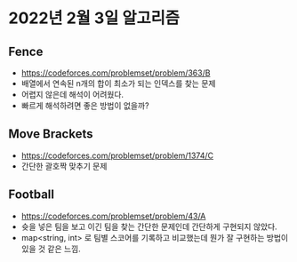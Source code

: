 # 2022년 2월 3일 알고리즘

## Fence

- <https://codeforces.com/problemset/problem/363/B>
- 배열에서 연속된 n개의 합이 최소가 되는 인덱스를 찾는 문제
- 어렵지 않은데 해석이 어려웠다. 
- 빠르게 해석하려면 좋은 방법이 없을까?

## Move Brackets 

- <https://codeforces.com/problemset/problem/1374/C>
- 간단한 괄호짝 맞추기 문제

## Football

- <https://codeforces.com/problemset/problem/43/A>
- 슛을 넣은 팀을 보고 이긴 팀을 찾는 간단한 문제인데 간단하게 구현되지 않았다.
- map<string, int> 로 팀별 스코어를 기록하고 비교했는데 뭔가 잘 구현하는 방법이 있을 것 같은 느낌.
